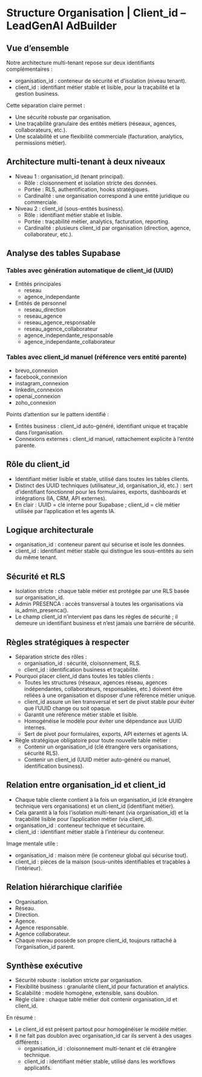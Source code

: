 # Structure Organisation | Client_id – LeadGenAI AdBuilder

## Vue d’ensemble
Notre architecture multi-tenant repose sur deux identifiants complémentaires :
- organisation_id : conteneur de sécurité et d’isolation (niveau tenant).
- client_id : identifiant métier stable et lisible, pour la traçabilité et la gestion business.

Cette séparation claire permet :
- Une sécurité robuste par organisation.
- Une traçabilité granulaire des entités métiers (réseaux, agences, collaborateurs, etc.).
- Une scalabilité et une flexibilité commerciale (facturation, analytics, permissions métier).

## Architecture multi-tenant à deux niveaux
- Niveau 1 : organisation_id (tenant principal).
  - Rôle : cloisonnement et isolation stricte des données.
  - Portée : RLS, authentification, hooks stratégiques.
  - Cardinalité : une organisation correspond à une entité juridique ou commerciale.
- Niveau 2 : client_id (sous-entités business).
  - Rôle : identifiant métier stable et lisible.
  - Portée : traçabilité métier, analytics, facturation, reporting.
  - Cardinalité : plusieurs client_id par organisation (direction, agence, collaborateur, etc.).

## Analyse des tables Supabase
### Tables avec génération automatique de client_id (UUID)
- Entités principales
  - reseau
  - agence_independante
- Entités de personnel
  - reseau_direction
  - reseau_agence
  - reseau_agence_responsable
  - reseau_agence_collaborateur
  - agence_independante_responsable
  - agence_independante_collaborateur

### Tables avec client_id manuel (référence vers entité parente)
- brevo_connexion
- facebook_connexion
- instagram_connexion
- linkedin_connexion
- openai_connexion
- zoho_connexion

Points d’attention sur le pattern identifié :
- Entités business : client_id auto-généré, identifiant unique et traçable dans l’organisation.
- Connexions externes : client_id manuel, rattachement explicite à l’entité parente.

## Rôle du client_id
- Identifiant métier lisible et stable, utilisé dans toutes les tables clients.
- Distinct des UUID techniques (utilisateur_id, organisation_id, etc.) : sert d’identifiant fonctionnel pour les formulaires, exports, dashboards et intégrations (IA, CRM, API externes).
- En clair : UUID = clé interne pour Supabase ; client_id = clé métier utilisée par l’application et les agents IA.

## Logique architecturale
- organisation_id : conteneur parent qui sécurise et isole les données.
- client_id : identifiant métier stable qui distingue les sous-entités au sein du même tenant.

## Sécurité et RLS
- Isolation stricte : chaque table métier est protégée par une RLS basée sur organisation_id.
- Admin PRESENCA : accès transversal à toutes les organisations via is_admin_presenca().
- Le champ client_id n’intervient pas dans les règles de sécurité ; il demeure un identifiant business et n’est jamais une barrière de sécurité.

## Règles stratégiques à respecter
- Séparation stricte des rôles :
  - organisation_id : sécurité, cloisonnement, RLS.
  - client_id : identification business et traçabilité.
- Pourquoi placer client_id dans toutes les tables clients :
  - Toutes les structures (réseaux, agences réseau, agences indépendantes, collaborateurs, responsables, etc.) doivent être reliées à une organisation et disposer d’une référence métier unique.
  - client_id assure un lien transversal et sert de pivot stable pour éviter que l’UUID change ou soit opaque.
  - Garantit une référence métier stable et lisible.
  - Homogénéise le modèle pour éviter une dépendance aux UUID internes.
  - Sert de pivot pour formulaires, exports, API externes et agents IA.
- Règle stratégique obligatoire pour toute nouvelle table métier :
  - Contenir un organisation_id (clé étrangère vers organisations, sécurité RLS).
  - Contenir un client_id (UUID métier auto-généré ou manuel, identification business).

## Relation entre organisation_id et client_id
- Chaque table cliente contient à la fois un organisation_id (clé étrangère technique vers organisations) et un client_id (identifiant métier).
- Cela garantit à la fois l’isolation multi-tenant (via organisation_id) et la traçabilité lisible pour l’application métier (via client_id).
- organisation_id : conteneur technique et sécuritaire.
- client_id : identifiant métier stable à l’intérieur du conteneur.

Image mentale utile :
- organisation_id : maison mère (le conteneur global qui sécurise tout).
- client_id : pièces de la maison (sous-unités identifiables et traçables à l’intérieur).

## Relation hiérarchique clarifiée
- Organisation.
- Réseau.
- Direction.
- Agence.
- Agence responsable.
- Agence collaborateur.
- Chaque niveau possède son propre client_id, toujours rattaché à l’organisation_id parent.

## Synthèse exécutive
- Sécurité robuste : isolation stricte par organisation.
- Flexibilité business : granularité client_id pour facturation et analytics.
- Scalabilité : modèle homogène, extensible, sans doublon.
- Règle claire : chaque table métier doit contenir organisation_id et client_id.

En résumé :
- Le client_id est présent partout pour homogénéiser le modèle métier.
- Il ne fait pas doublon avec organisation_id car ils servent à des usages différents :
  - organisation_id : cloisonnement multi-tenant et clé étrangère technique.
  - client_id : identifiant métier stable, utilisé dans les workflows applicatifs.
